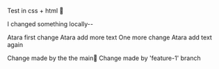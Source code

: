 Test in css + html 🥱

I changed something locally--

Atara first change
Atara add more text
One more change
Atara add text again

Change made by the the main🫚
Change made by 'feature-1' branch
